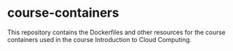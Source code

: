 # course-containers

This repository contains the Dockerfiles and other resources for the course containers used in the course Introduction to Cloud Computing.